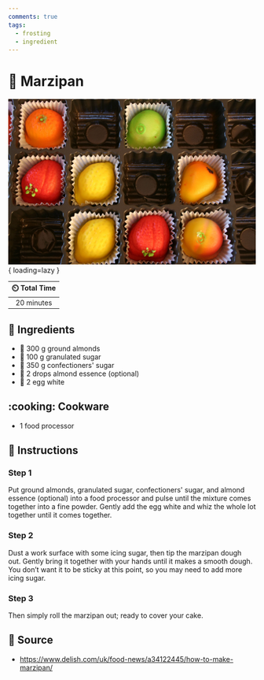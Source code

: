 ```yaml
---
comments: true
tags:
  - frosting
  - ingredient
---
```

# :dango: Marzipan

![Marzipan](../../assets/images/marzipan.jpg){ loading=lazy }

| :timer_clock: Total Time |
|:-----------------------: |
| 20 minutes |

## :salt: Ingredients

- :chestnut: 300 g ground almonds
- :candy: 100 g granulated sugar
- :candy: 350 g confectioners' sugar
- :chestnut: 2 drops almond essence (optional)
- :egg: 2 egg white

## :cooking: Cookware

- 1 food processor

## :pencil: Instructions

### Step 1

Put ground almonds, granulated sugar, confectioners' sugar, and almond essence (optional) into a food processor and
pulse until the mixture comes together into a fine powder. Gently add the egg white and whiz the whole lot together
until it comes together.

### Step 2

Dust a work surface with some icing sugar, then tip the marzipan dough out. Gently bring it together with your hands
until it makes a smooth dough. You don’t want it to be sticky at this point, so you may need to add more icing sugar.

### Step 3

Then simply roll the marzipan out; ready to cover your cake.

## :link: Source

- <https://www.delish.com/uk/food-news/a34122445/how-to-make-marzipan/>
